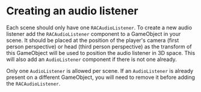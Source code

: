 # Creating an audio listener

Each scene should only have one `RACAudioListener`.
To create a new audio listener add the `RACAudioListener` component to a GameObject in your scene.
It should be placed at the position of the player's camera (first person perspective) or head (third person perspective) as the transform of this GameObject will be used to position the audio listener in 3D space.
This will also add an `AudioListener` component if there is not one already.

Only one `AudioListener` is allowed per scene.
If an `AudioListener` is already present on a different GameObject, you will need to remove it before adding the `RACAudioListener`.